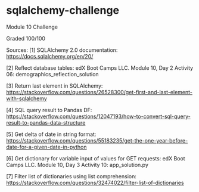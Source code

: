 # sqlalchemy-challenge
Module 10 Challenge

Graded 100/100


Sources:
[1] SQLAlchemy 2.0 documentation:
	https://docs.sqlalchemy.org/en/20/


[2] Reflect database tables:
	edX Boot Camps LLC. Module 10, Day 2 Activity 06: demographics_reflection_solution


[3] Return last element in SQLAlchemy:
	https://stackoverflow.com/questions/26528300/get-first-and-last-element-with-sqlalchemy


[4] SQL query result to Pandas DF:
	https://stackoverflow.com/questions/12047193/how-to-convert-sql-query-result-to-pandas-data-structure


[5] Get delta of date in string format:
	https://stackoverflow.com/questions/55183235/get-the-one-year-before-date-for-a-given-date-in-python

[6] Get dictionary for variable input of values for GET requests:
	edX Boot Camps LLC. Module 10, Day 3 Activity 10: app_solution.py

[7] Filter list of dictionaries using list comprehension:
	https://stackoverflow.com/questions/32474022/filter-list-of-dictionaries